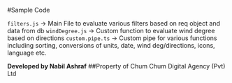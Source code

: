 #Sample Code

`filters.js` -> Main File to evaluate various filters based on req object and data from db
`windDegree.js` -> Custom function to evaluate wind degree based on directions
`custom.pipe.ts` -> Custom pipe for various functions including sorting, conversions of units, date, wind deg/directions, icons, language etc. 

**Developed by Nabil Ashraf**
##Property of Chum Chum Digital Agency (Pvt) Ltd
